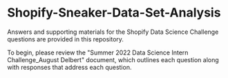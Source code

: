 # Shopify-Sneaker-Data-Set-Analysis
Answers and supporting materials for the Shopify Data Science Challenge questions are provided in this repository.

To begin, please review the "Summer 2022 Data Science Intern Challenge_August Delbert" document, which outlines each question along with responses that address each question.
